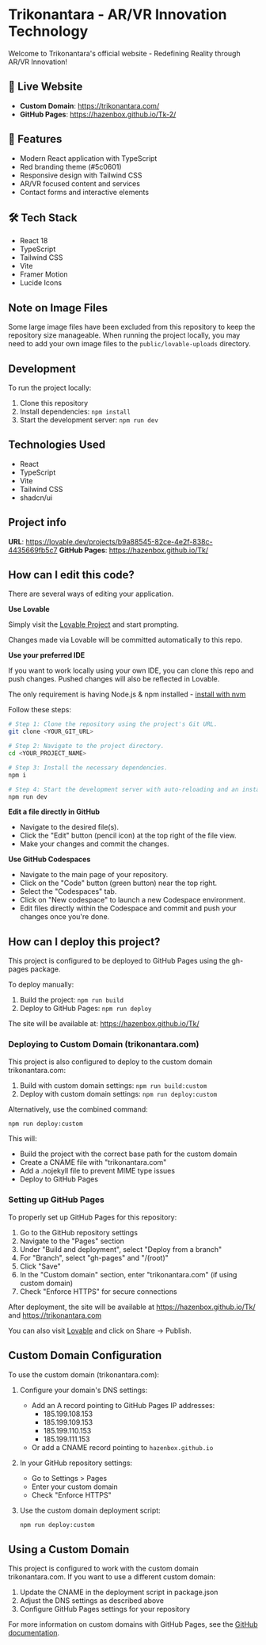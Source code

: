 # Trikonantara - AR/VR Innovation Technology

Welcome to Trikonantara's official website - Redefining Reality through AR/VR Innovation!

## 🚀 Live Website
- **Custom Domain**: https://trikonantara.com/
- **GitHub Pages**: https://hazenbox.github.io/Tk-2/

## 🎯 Features
- Modern React application with TypeScript
- Red branding theme (#5c0601)
- Responsive design with Tailwind CSS
- AR/VR focused content and services
- Contact forms and interactive elements

## 🛠️ Tech Stack
- React 18
- TypeScript
- Tailwind CSS
- Vite
- Framer Motion
- Lucide Icons

## Note on Image Files

Some large image files have been excluded from this repository to keep the repository size manageable. When running the project locally, you may need to add your own image files to the `public/lovable-uploads` directory.

## Development

To run the project locally:

1. Clone this repository
2. Install dependencies: `npm install`
3. Start the development server: `npm run dev`

## Technologies Used

- React
- TypeScript
- Vite
- Tailwind CSS
- shadcn/ui

## Project info

**URL**: https://lovable.dev/projects/b9a88545-82ce-4e2f-838c-4435669fb5c7
**GitHub Pages**: https://hazenbox.github.io/Tk/

## How can I edit this code?

There are several ways of editing your application.

**Use Lovable**

Simply visit the [Lovable Project](https://lovable.dev/projects/b9a88545-82ce-4e2f-838c-4435669fb5c7) and start prompting.

Changes made via Lovable will be committed automatically to this repo.

**Use your preferred IDE**

If you want to work locally using your own IDE, you can clone this repo and push changes. Pushed changes will also be reflected in Lovable.

The only requirement is having Node.js & npm installed - [install with nvm](https://github.com/nvm-sh/nvm#installing-and-updating)

Follow these steps:

```sh
# Step 1: Clone the repository using the project's Git URL.
git clone <YOUR_GIT_URL>

# Step 2: Navigate to the project directory.
cd <YOUR_PROJECT_NAME>

# Step 3: Install the necessary dependencies.
npm i

# Step 4: Start the development server with auto-reloading and an instant preview.
npm run dev
```

**Edit a file directly in GitHub**

- Navigate to the desired file(s).
- Click the "Edit" button (pencil icon) at the top right of the file view.
- Make your changes and commit the changes.

**Use GitHub Codespaces**

- Navigate to the main page of your repository.
- Click on the "Code" button (green button) near the top right.
- Select the "Codespaces" tab.
- Click on "New codespace" to launch a new Codespace environment.
- Edit files directly within the Codespace and commit and push your changes once you're done.

## How can I deploy this project?

This project is configured to be deployed to GitHub Pages using the gh-pages package.

To deploy manually:
1. Build the project: `npm run build`
2. Deploy to GitHub Pages: `npm run deploy`

The site will be available at: https://hazenbox.github.io/Tk/

### Deploying to Custom Domain (trikonantara.com)

This project is also configured to deploy to the custom domain trikonantara.com:

1. Build with custom domain settings: `npm run build:custom`
2. Deploy with custom domain settings: `npm run deploy:custom`

Alternatively, use the combined command:
```bash
npm run deploy:custom
```

This will:
- Build the project with the correct base path for the custom domain
- Create a CNAME file with "trikonantara.com"
- Add a .nojekyll file to prevent MIME type issues
- Deploy to GitHub Pages

### Setting up GitHub Pages

To properly set up GitHub Pages for this repository:

1. Go to the GitHub repository settings
2. Navigate to the "Pages" section
3. Under "Build and deployment", select "Deploy from a branch"
4. For "Branch", select "gh-pages" and "/(root)"
5. Click "Save"
6. In the "Custom domain" section, enter "trikonantara.com" (if using custom domain)
7. Check "Enforce HTTPS" for secure connections

After deployment, the site will be available at https://hazenbox.github.io/Tk/ and https://trikonantara.com

You can also visit [Lovable](https://lovable.dev/projects/b9a88545-82ce-4e2f-838c-4435669fb5c7) and click on Share -> Publish.

## Custom Domain Configuration

To use the custom domain (trikonantara.com):

1. Configure your domain's DNS settings:
   - Add an A record pointing to GitHub Pages IP addresses:
     - 185.199.108.153
     - 185.199.109.153
     - 185.199.110.153
     - 185.199.111.153
   - Or add a CNAME record pointing to `hazenbox.github.io`

2. In your GitHub repository settings:
   - Go to Settings > Pages
   - Enter your custom domain
   - Check "Enforce HTTPS"

3. Use the custom domain deployment script:
   ```bash
   npm run deploy:custom
   ```

## Using a Custom Domain

This project is configured to work with the custom domain trikonantara.com. If you want to use a different custom domain:

1. Update the CNAME in the deployment script in package.json
2. Adjust the DNS settings as described above
3. Configure GitHub Pages settings for your repository

For more information on custom domains with GitHub Pages, see the [GitHub documentation](https://docs.github.com/en/pages/configuring-a-custom-domain-for-your-github-pages-site).

